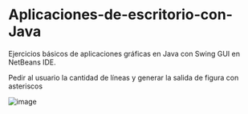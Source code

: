 # Aplicaciones-de-escritorio-con-Java
Ejercicios básicos de aplicaciones gráficas en Java con   Swing GUI en NetBeans IDE.



Pedir al usuario la cantidad de líneas y generar la salida de figura con asteriscos 	

![image](https://cloud.githubusercontent.com/assets/25255847/23385935/f705b1ee-fd18-11e6-8468-5cfb540a2524.png)
